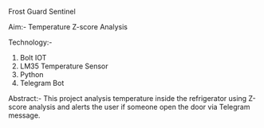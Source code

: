 Frost Guard Sentinel

Aim:-
Temperature Z-score Analysis

Technology:-
1. Bolt IOT
2. LM35 Temperature Sensor
3. Python
4. Telegram Bot

Abstract:-
This project analysis temperature inside the refrigerator using Z-score analysis and alerts the user if someone open the door via Telegram message.
